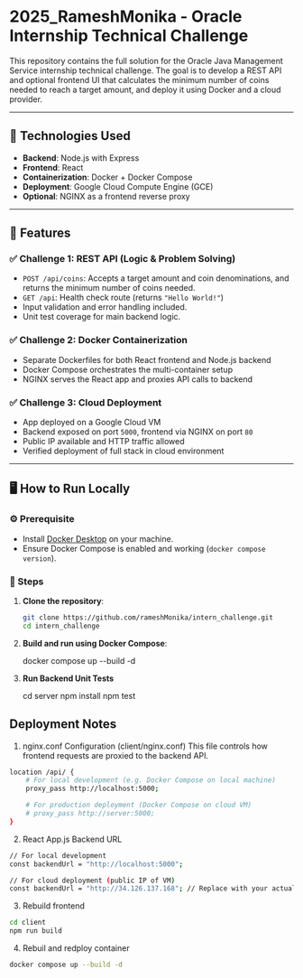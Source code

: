 # 2025_RameshMonika - Oracle Internship Technical Challenge

This repository contains the full solution for the Oracle Java Management Service internship technical challenge. The goal is to develop a REST API and optional frontend UI that calculates the minimum number of coins needed to reach a target amount, and deploy it using Docker and a cloud provider.

---

## 🔧 Technologies Used

- **Backend**: Node.js with Express
- **Frontend**: React
- **Containerization**: Docker + Docker Compose
- **Deployment**: Google Cloud Compute Engine (GCE)
- **Optional**: NGINX as a frontend reverse proxy

---

## 📌 Features

### ✅ Challenge 1: REST API (Logic & Problem Solving)
- `POST /api/coins`: Accepts a target amount and coin denominations, and returns the minimum number of coins needed.
- `GET /api`: Health check route (returns `"Hello World!"`)
- Input validation and error handling included.
- Unit test coverage for main backend logic.

### ✅ Challenge 2: Docker Containerization
- Separate Dockerfiles for both React frontend and Node.js backend
- Docker Compose orchestrates the multi-container setup
- NGINX serves the React app and proxies API calls to backend

### ✅ Challenge 3: Cloud Deployment
- App deployed on a Google Cloud VM
- Backend exposed on port `5000`, frontend via NGINX on port `80`
- Public IP available and HTTP traffic allowed
- Verified deployment of full stack in cloud environment

---

## 🖥️ How to Run Locally

### ⚙️ Prerequisite

- Install [Docker Desktop](https://www.docker.com/products/docker-desktop) on your machine.
- Ensure Docker Compose is enabled and working (`docker compose version`).

### 🚀 Steps

1. **Clone the repository**:

   ```bash
   git clone https://github.com/rameshMonika/intern_challenge.git
   cd intern_challenge

2. **Build and run using Docker Compose**:
 
    docker compose up --build -d

3. **Run Backend Unit Tests**

    cd server
    npm install
    npm test



## Deployment Notes

1.  nginx.conf Configuration (client/nginx.conf)
This file controls how frontend requests are proxied to the backend API.

```bash 
location /api/ {
    # For local development (e.g. Docker Compose on local machine)
    proxy_pass http://localhost:5000;

    # For production deployment (Docker Compose on cloud VM)
    # proxy_pass http://server:5000;
}
```
2. React App.js Backend URL

```bash
// For local development
const backendUrl = "http://localhost:5000";

// For cloud deployment (public IP of VM)
const backendUrl = "http://34.126.137.168"; // Replace with your actual VM IP
```

3. Rebuild frontend

```bash
cd client
npm run build
```

4. Rebuil and redploy container

``` bash
docker compose up --build -d

```

